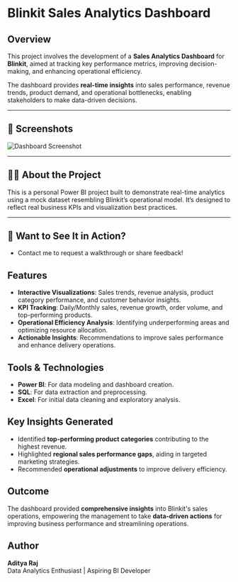 # Blinkit Sales Analytics Dashboard

## Overview
This project involves the development of a **Sales Analytics Dashboard** for **Blinkit**, aimed at tracking key performance metrics, improving decision-making, and enhancing operational efficiency.  

The dashboard provides **real-time insights** into sales performance, revenue trends, product demand, and operational bottlenecks, enabling stakeholders to make data-driven decisions.

---

## 📸 Screenshots

![Dashboard Screenshot](./Images/dashboard.png)

---

## 🧑‍💼 About the Project

This is a personal Power BI project built to demonstrate real-time analytics using a mock dataset resembling Blinkit’s operational model. It’s designed to reflect real business KPIs and visualization best practices.

---

## 📣 Want to See It in Action?

- Contact me to request a walkthrough or share feedback!

## Features
- **Interactive Visualizations**: Sales trends, revenue analysis, product category performance, and customer behavior insights.
- **KPI Tracking**: Daily/Monthly sales, revenue growth, order volume, and top-performing products.
- **Operational Efficiency Analysis**: Identifying underperforming areas and optimizing resource allocation.
- **Actionable Insights**: Recommendations to improve sales performance and enhance delivery operations.

## Tools & Technologies
- **Power BI**: For data modeling and dashboard creation.
- **SQL**: For data extraction and preprocessing.
- **Excel**: For initial data cleaning and exploratory analysis.

## Key Insights Generated
- Identified **top-performing product categories** contributing to the highest revenue.
- Highlighted **regional sales performance gaps**, aiding in targeted marketing strategies.
- Recommended **operational adjustments** to improve delivery efficiency.

## Outcome
The dashboard provided **comprehensive insights** into Blinkit's sales operations, empowering the management to take **data-driven actions** for improving business performance and streamlining operations.

## Author
**Aditya Raj**  
Data Analytics Enthusiast | Aspiring BI Developer  
